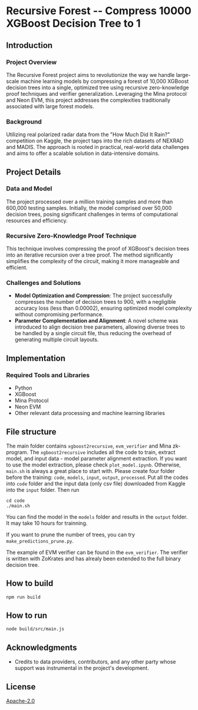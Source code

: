 # Recursive Forest -- Compress 10000 XGBoost Decision Tree to 1

## Introduction

### Project Overview
The Recursive Forest project aims to revolutionize the way we handle large-scale machine learning models by compressing a forest of 10,000 XGBoost decision trees into a single, optimized tree using recursive zero-knowledge proof techniques and verifier generalization. Leveraging the Mina protocol and Neon EVM, this project addresses the complexities traditionally associated with large forest models.

### Background
Utilizing real polarized radar data from the "How Much Did It Rain?" competition on Kaggle, the project taps into the rich datasets of NEXRAD and MADIS. The approach is rooted in practical, real-world data challenges and aims to offer a scalable solution in data-intensive domains.

## Project Details

### Data and Model
The project processed over a million training samples and more than 600,000 testing samples. Initially, the model comprised over 50,000 decision trees, posing significant challenges in terms of computational resources and efficiency.

### Recursive Zero-Knowledge Proof Technique
This technique involves compressing the proof of XGBoost's decision trees into an iterative recursion over a tree proof. The method significantly simplifies the complexity of the circuit, making it more manageable and efficient.

### Challenges and Solutions
- **Model Optimization and Compression**: 
  The project successfully compresses the number of decision trees to 900, with a negligible accuracy loss (less than 0.00002), ensuring optimized model complexity without compromising performance.
- **Parameter Complementation and Alignment**: 
  A novel scheme was introduced to align decision tree parameters, allowing diverse trees to be handled by a single circuit file, thus reducing the overhead of generating multiple circuit layouts.

## Implementation

### Required Tools and Libraries
- Python
- XGBoost
- Mina Protocol
- Neon EVM
- Other relevant data processing and machine learning libraries

## File structure
The main folder contains `xgboost2recursive`, `evm_verifier` and Mina zk-program. The `xgboost2recursive` includes all the code to train, extract model, and input data - model parameter alignment extraction. If you want to use the model extraction, please check `plot_model.ipynb`. Otherwise, `main.sh` is always a great place to start with. Please create four folder before the training: `code`, `models`, `input`, `output`, `processed`. Put all the codes into `code` folder and the input data (only csv file) downloaded from Kaggle into the `input` folder. Then run
```
cd code 
./main.sh
```
You can find the model in the `models` folder and results in the `output` folder.
It may take 10 hours for trainning.

If you want to prune the number of trees, you can try `make_predictions_prune.py`.

The example of EVM verifier can be found in the `evm_verifier`. The verifier is written with ZoKrates and has alrealy been extended to the full binary decision tree.

## How to build

```sh
npm run build
```

## How to run
```sh
node build/src/main.js
```

## Acknowledgments
- Credits to data providers, contributors, and any other party whose support was instrumental in the project's development.

## License

[Apache-2.0](LICENSE)


